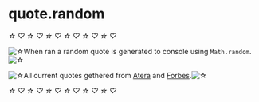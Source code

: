 # quote.random
*☆* *♡* *☆* *♡* *☆* *♡* *☆* *♡* *☆* *♡* *☆* *♡*

![*☆*](https://xaoiui.neocities.org/Limestar.gif)When ran a random quote is generated to console using ``Math.random``.![*☆*](https://xaoiui.neocities.org/Limestar.gif)

![*☆*](https://xaoiui.neocities.org/Limestar.gif)All current quotes gethered from [Atera](https://www.atera.com/blog/best-it-quotes/) and [Forbes](https://www.forbes.com/sites/robertszczerba/2015/02/09/20-great-technology-quotes-to-inspire-amaze-and-amuse/).![*☆*](https://xaoiui.neocities.org/Limestar.gif)

*☆* *♡* *☆* *♡* *☆* *♡* *☆* *♡* *☆* *♡* *☆* *♡*
